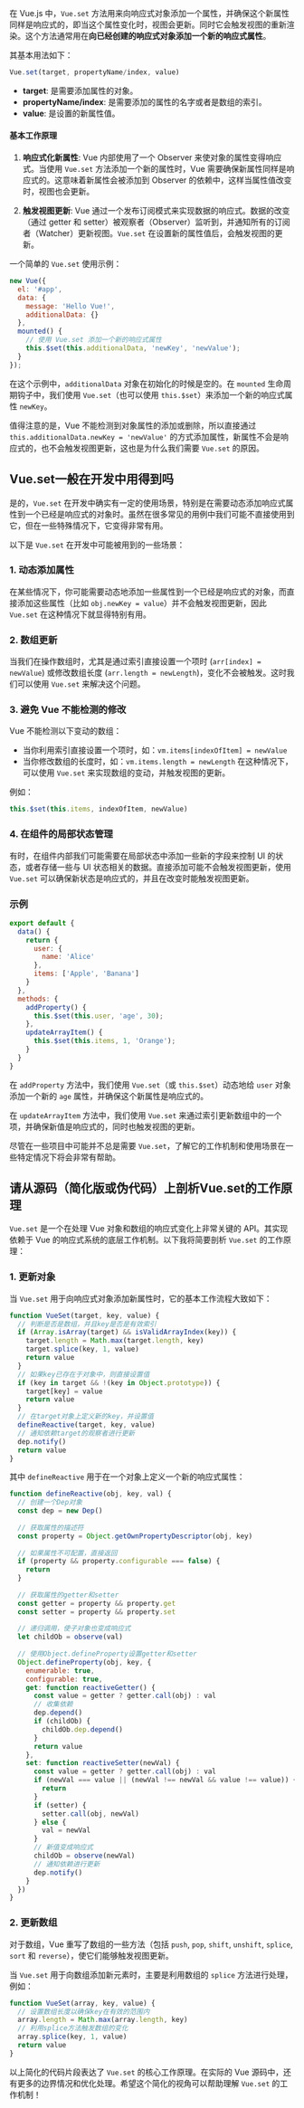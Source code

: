 在 Vue.js 中，`Vue.set` 方法用来向响应式对象添加一个属性，并确保这个新属性同样是响应式的，即当这个属性变化时，视图会更新。同时它会触发视图的重新渲染。这个方法通常用在**向已经创建的响应式对象添加一个新的响应式属性**。

其基本用法如下：
```javascript
Vue.set(target, propertyName/index, value)
```

- **target**: 是需要添加属性的对象。
- **propertyName/index**: 是需要添加的属性的名字或者是数组的索引。
- **value**: 是设置的新属性值。

#### 基本工作原理

1. **响应式化新属性**:
   Vue 内部使用了一个 Observer 来使对象的属性变得响应式。当使用 `Vue.set` 方法添加一个新的属性时，Vue 需要确保新属性同样是响应式的。这意味着新属性会被添加到 Observer 的依赖中，这样当属性值改变时，视图也会更新。
   
2. **触发视图更新**:
   Vue 通过一个发布订阅模式来实现数据的响应式。数据的改变（通过 getter 和 setter）被观察者（Observer）监听到，并通知所有的订阅者（Watcher）更新视图。`Vue.set` 在设置新的属性值后，会触发视图的更新。
   
一个简单的 `Vue.set` 使用示例：
```javascript
new Vue({
  el: '#app',
  data: {
    message: 'Hello Vue!',
    additionalData: {}
  },
  mounted() {
    // 使用 Vue.set 添加一个新的响应式属性
    this.$set(this.additionalData, 'newKey', 'newValue');
  }
});
```
在这个示例中，`additionalData` 对象在初始化的时候是空的。在 `mounted` 生命周期钩子中，我们使用 `Vue.set`（也可以使用 `this.$set`）来添加一个新的响应式属性 `newKey`。

值得注意的是，Vue 不能检测到对象属性的添加或删除，所以直接通过 `this.additionalData.newKey = 'newValue'` 的方式添加属性，新属性不会是响应式的，也不会触发视图更新，这也是为什么我们需要 `Vue.set` 的原因。

## Vue.set一般在开发中用得到吗

是的，`Vue.set` 在开发中确实有一定的使用场景，特别是在需要动态添加响应式属性到一个已经是响应式的对象时。虽然在很多常见的用例中我们可能不直接使用到它，但在一些特殊情况下，它变得非常有用。

以下是 `Vue.set` 在开发中可能被用到的一些场景：

### 1. 动态添加属性
在某些情况下，你可能需要动态地添加一些属性到一个已经是响应式的对象，而直接添加这些属性（比如 `obj.newKey = value`）并不会触发视图更新，因此 `Vue.set` 在这种情况下就显得特别有用。

### 2. 数组更新
当我们在操作数组时，尤其是通过索引直接设置一个项时 (`arr[index] = newValue`) 或修改数组长度 (`arr.length = newLength`)，变化不会被触发。这时我们可以使用 `Vue.set` 来解决这个问题。

### 3. 避免 Vue 不能检测的修改
Vue 不能检测以下变动的数组：
- 当你利用索引直接设置一个项时，如：`vm.items[indexOfItem] = newValue`
- 当你修改数组的长度时，如：`vm.items.length = newLength`
在这种情况下，可以使用 `Vue.set` 来实现数组的变动，并触发视图的更新。

例如：
```javascript
this.$set(this.items, indexOfItem, newValue)
```

### 4. 在组件的局部状态管理
有时，在组件内部我们可能需要在局部状态中添加一些新的字段来控制 UI 的状态，或者存储一些与 UI 状态相关的数据。直接添加可能不会触发视图更新，使用 `Vue.set` 可以确保新状态是响应式的，并且在改变时能触发视图更新。

### 示例

```javascript
export default {
  data() {
    return {
      user: {
        name: 'Alice'
      },
      items: ['Apple', 'Banana']
    }
  },
  methods: {
    addProperty() {
      this.$set(this.user, 'age', 30);
    },
    updateArrayItem() {
      this.$set(this.items, 1, 'Orange');
    }
  }
}
```

在 `addProperty` 方法中，我们使用 `Vue.set`（或 `this.$set`）动态地给 `user` 对象添加一个新的 `age` 属性，并确保这个新属性是响应式的。

在 `updateArrayItem` 方法中，我们使用 `Vue.set` 来通过索引更新数组中的一个项，并确保新值是响应式的，同时也触发视图的更新。

尽管在一些项目中可能并不总是需要 `Vue.set`，了解它的工作机制和使用场景在一些特定情况下将会非常有帮助。

## 请从源码（简化版或伪代码）上剖析Vue.set的工作原理

`Vue.set` 是一个在处理 Vue 对象和数组的响应式变化上非常关键的 API。其实现依赖于 Vue 的响应式系统的底层工作机制。以下我将简要剖析 `Vue.set` 的工作原理：

### 1. 更新对象

当 `Vue.set` 用于向响应式对象添加新属性时，它的基本工作流程大致如下：

```javascript
function VueSet(target, key, value) {
  // 判断是否是数组，并且key是否是有效索引
  if (Array.isArray(target) && isValidArrayIndex(key)) {
    target.length = Math.max(target.length, key)
    target.splice(key, 1, value)
    return value
  }
  // 如果key已存在于对象中，则直接设置值
  if (key in target && !(key in Object.prototype)) {
    target[key] = value
    return value
  }
  // 在target对象上定义新的key，并设置值
  defineReactive(target, key, value)
  // 通知依赖target的观察者进行更新
  dep.notify()
  return value
}
```

其中 `defineReactive` 用于在一个对象上定义一个新的响应式属性：

```javascript
function defineReactive(obj, key, val) {
  // 创建一个Dep对象
  const dep = new Dep()
  
  // 获取属性的描述符
  const property = Object.getOwnPropertyDescriptor(obj, key)
  
  // 如果属性不可配置，直接返回
  if (property && property.configurable === false) {
    return
  }
  
  // 获取属性的getter和setter
  const getter = property && property.get
  const setter = property && property.set
  
  // 递归调用，使子对象也变成响应式
  let childOb = observe(val)
  
  // 使用Object.defineProperty设置getter和setter
  Object.defineProperty(obj, key, {
    enumerable: true,
    configurable: true,
    get: function reactiveGetter() {
      const value = getter ? getter.call(obj) : val
      // 收集依赖
      dep.depend()
      if (childOb) {
        childOb.dep.depend()
      }
      return value
    },
    set: function reactiveSetter(newVal) {
      const value = getter ? getter.call(obj) : val
      if (newVal === value || (newVal !== newVal && value !== value)) {
        return
      }
      if (setter) {
        setter.call(obj, newVal)
      } else {
        val = newVal
      }
      // 新值变成响应式
      childOb = observe(newVal)
      // 通知依赖进行更新
      dep.notify()
    }
  })
}
```

### 2. 更新数组

对于数组，Vue 重写了数组的一些方法（包括 `push`, `pop`, `shift`, `unshift`, `splice`, `sort` 和 `reverse`），使它们能够触发视图更新。

当 `Vue.set` 用于向数组添加新元素时，主要是利用数组的 `splice` 方法进行处理，例如：

```javascript
function VueSet(array, key, value) {
  // 设置数组长度以确保key在有效的范围内
  array.length = Math.max(array.length, key)
  // 利用splice方法触发数组的变化
  array.splice(key, 1, value)
  return value
}
```

以上简化的代码片段表达了 `Vue.set` 的核心工作原理。在实际的 Vue 源码中，还有更多的边界情况和优化处理。希望这个简化的视角可以帮助理解 `Vue.set` 的工作机制！
